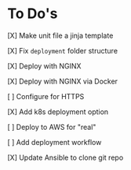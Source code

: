 # To Do's
[X] Make unit file a jinja template

[X] Fix `deployment` folder structure

[X] Deploy with NGINX

[X] Deploy with NGINX via Docker

[ ] Configure for HTTPS

[X] Add k8s deployment option

[ ] Deploy to AWS for "real"

[ ] Add deployment workflow

[X] Update Ansible to clone git repo
